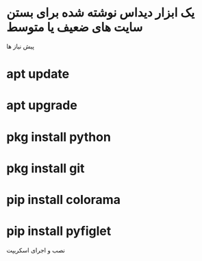 # یک ابزار دیداس نوشته شده برای بستن سایت های ضعیف یا متوسط 

پیش نیاز ها
# apt update 
# apt upgrade 
# pkg install python 
# pkg install git 
# pip install colorama 
# pip install pyfiglet

نصب و اجرای اسکريپت 
